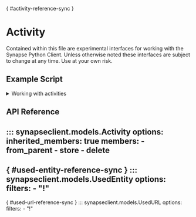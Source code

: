 [](){ #activity-reference-sync }
# Activity

Contained within this file are experimental interfaces for working with the Synapse Python
Client. Unless otherwise noted these interfaces are subject to change at any time. Use
at your own risk.

## Example Script

<details class="quote">
  <summary>Working with activities</summary>

```python
{!docs/scripts/object_orientated_programming_poc/oop_poc_activity.py!}
```
</details>

## API Reference

::: synapseclient.models.Activity
    options:
      inherited_members: true
      members:
        - from_parent
        - store
        - delete
---
[](){ #used-entity-reference-sync }
::: synapseclient.models.UsedEntity
    options:
      filters:
      - "!"
---
[](){ #used-url-reference-sync }
::: synapseclient.models.UsedURL
    options:
      filters:
      - "!"
